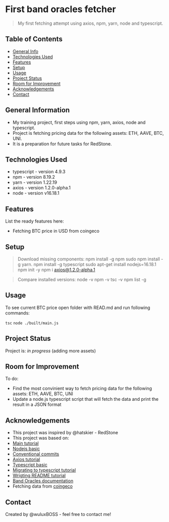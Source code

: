 # First band oracles fetcher
> My first fetching attempt using axios, npm, yarn, node and typescript.

## Table of Contents
* [General Info](#general-information)
* [Technologies Used](#technologies-used)
* [Features](#features)
* [Setup](#setup)
* [Usage](#usage)
* [Project Status](#project-status)
* [Room for Improvement](#room-for-improvement)
* [Acknowledgements](#acknowledgements)
* [Contact](#contact)


## General Information
- My training project, first steps using npm, yarn, axios, node and typescript.
- Project is fetching pricing data for the following assets: ETH, AAVE, BTC, UNI.
- It is a preparation for future tasks for RedStone.


## Technologies Used
- typescript - version 4.9.3
- npm - version 8.19.2
- yarn - version 1.22.19
- axios - version 1.2.0-alpha.1
- node - version v16.18.1


## Features
List the ready features here:
- Fetching BTC price in USD from coingeco


## Setup
> Download missing components:
> npm install -g npm
> sudo npm install -g yarn.
> npm install -g typescript
> sudo  apt-get install nodejs=16.18.1
> npm init -y
> npm i axios@1.2.0-alpha.1

> Compare installed versions:
> node -v
> npm -v
> tsc -v
> npm list -g


## Usage
To see current BTC price open folder with READ.md and run following commands:

`tsc`
`node ./built/main.js`


## Project Status
Project is: _in progress_ (adding more assets)


## Room for Improvement
To do:
- Find the most convinient way to fetch pricing data for the following assets: ETH, AAVE, BTC, UNI
- Update a node.js typescript script that will fetch the data and print the result in a JSON format


## Acknowledgements
- This project was inspired by @hatskier - RedStone
- This project was based on: 
- [Main tutorial](https://github.com/redstone-finance/redstone-oracles-monorepo/issues/140)
- [Nodejs basic](https://nodejs.dev/en/learn/)
- [Conventional commits](https://www.conventionalcommits.org/en/v1.0.0/)
- [Axios tutorial](https://zetcode.com/javascript/axios/)
- [Typescript basic](https://www.typescriptlang.org/docs/handbook/intro.html)
- [Migrating to typescript tutorial](https://www.typescriptlang.org/docs/handbook/migrating-from-javascript.html)
- [Wrigting README tutorial](https://bulldogjob.com/readme/how-to-write-a-good-readme-for-your-github-project)
- [Band Oracles documentation](https://docs.bandchain.org/)
- Fetching data from [coingeco](https://api.coingecko.com/api/v3/coins/)


## Contact
Created by @wuluxBOSS - feel free to contact me!
